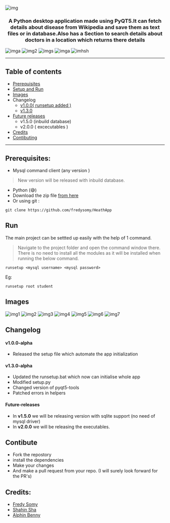 ![img](https://socialify.git.ci/fredysomy/HealthApp/image?description=1&descriptionEditable=A%20%F0%9F%90%8DPython%20desktop%20application.&language=1&pattern=Signal&theme=Dark)
#### <h3 align=center> A Python desktop application made using PyQT5.It can fetch details about disease from Wikipedia and save them as text files or in database.Also has a Section to search details about doctors in a location which returns there details </h3>
![imga](https://img.shields.io/badge/Healthapp-v1.3.0-green)
![img2](https://img.shields.io/github/stars/fredysomy/HealthApp)
![imgs](https://img.shields.io/github/license/fredysomy/HealthApp)
![imga](https://img.shields.io/github/forks/fredysomy/HealthApp)
![imhsh](https://img.shields.io/github/issues/fredysomy/HealthApp)
***
## Table of contents
* [Prerequisites](#prerequisites)
* [Setup and Run](#run)
* [Images](#images)
* Changelog
  * [v1.0.0( runsetup added )](#v100-alpha)
  * [v1.3.0](#v130-alpha)
* [Future releases](#future-releases)
  * v1.5.0 (inbuild database)
  * v2.0.0 ( excecutables )
* [Credits](#credits)
* [Contibuting](#contibute)
***
## Prerequisites:
* Mysql command client (any version )
> New version will be released with inbuild database.
* Python (😅)
* Download the zip file [from here](https://github.com/fredysomy/HeathApp/archive/v1.3.0-aplha.zip) <br>
* Or using git :
```git 
git clone https://github.com/fredysomy/HeathApp
```
## Run
The main project can be settted up easily with the help of 1 command.
> Navigate to the project folder and open the command window there.
There is no need to install all the modules as it will be installed when running the below command.
```batch
runsetup <mysql username> <mysql password>
```
Eg:
```batch
runsetup root student
```
## Images
![img1](https://github.com/fredysomy/HeathApp/blob/master/img/s1.png)
![img2](https://github.com/fredysomy/HeathApp/blob/master/img/s2.png)
![img3](https://github.com/fredysomy/HeathApp/blob/master/img/s3.png)
![img4](https://github.com/fredysomy/HeathApp/blob/master/img/s4.png)
![img5](https://github.com/fredysomy/HeathApp/blob/master/img/s5.png)
![img6](https://github.com/fredysomy/HeathApp/blob/master/img/s6.png)
![img7](https://github.com/fredysomy/HeathApp/blob/master/img/s7.png)
## Changelog
#### v1.0.0-alpha
* Released  the setup file which automate the app initialization <br>
#### v1.3.0-alpha
* Updated the runsetup.bat which now can initialise whole app
* Modified setup.py
* Changed version of pyqt5-tools
* Patched errors in helpers
#### Future-releases
* In **v1.5.0** we will be releasing version with sqlite support (no need of mysql driver)
* In **v2.0.0** we will be releasing the executables.
## Contibute
* Fork the repostory
* install the dependencies
* Make your changes
* And make a pull request from your repo. (I will surely look forward for the PR's)
## Credits:
* [Fredy Somy](https://github.com/fredysomy)
* [Shahin Sha](https://github.com/ShahinSha-dot)
* [Alphin Benny]()

